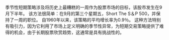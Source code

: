 季节性短期策略涉及将历史上最糟糕的一周作为股票市场的目标，该股市发生在9月下半年。 该方法很简单：在9月的第三个星期五，Short The S＆P 500，并保持了一周的职位。 自1960年以来，该策略的平均增长率为0.9％。 这种方法特别有吸引力，因为它利用了市场上定义明确的季节性异常，为短期交易策略提供了难得的机会，由于长期股票欣赏趋势，这通常是具有挑战性的。